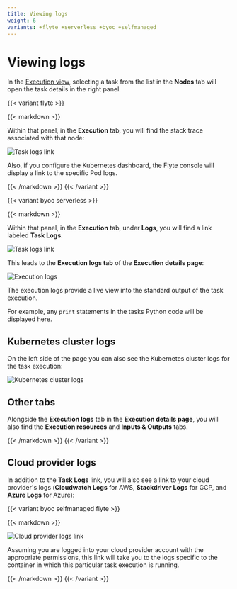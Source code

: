 ```yaml
---
title: Viewing logs
weight: 6
variants: +flyte +serverless +byoc +selfmanaged
---
```


# Viewing logs

In the [Execution view](../workflows/viewing-workflow-executions), selecting a task from the list in the **Nodes** tab will open the task details in the right panel.

{{< variant flyte >}}

{{< markdown >}}

Within that panel, in the **Execution** tab,  you will find the stack trace associated with that node:

![Task logs link](/_static/images/user-guide/core-concepts/tasks/viewing-logs/viewing_logs_flyte.png)

Also, if you configure the Kubernetes dashboard, the Flyte console will display a link to the specific Pod logs.

{{< /markdown >}}
{{< /variant >}}

{{< variant byoc serverless >}}

{{< markdown >}}

Within that panel, in the **Execution** tab, under **Logs**, you will find a link labeled **Task Logs**.

![Task logs link](/_static/images/user-guide/core-concepts/tasks/viewing-logs/task-logs-link.png)

This leads to the **Execution logs tab** of the **Execution details page**:

![Execution logs](/_static/images/user-guide/core-concepts/tasks/viewing-logs/execution-logs.png)

The execution logs provide a live view into the standard output of the task execution.

For example, any `print` statements in the tasks Python code will be displayed here.

## Kubernetes cluster logs

On the left side of the page you can also see the Kubernetes cluster logs for the task execution:

![Kubernetes cluster logs](/_static/images/user-guide/core-concepts/tasks/viewing-logs/k8s-cluster-logs.png)

## Other tabs

Alongside the **Execution logs** tab in the **Execution details page**, you will also find the **Execution resources** and **Inputs & Outputs** tabs.

{{< /markdown >}}
{{< /variant >}}

## Cloud provider logs

In addition to the **Task Logs** link, you will also see a link to your cloud provider's logs (**Cloudwatch Logs** for AWS, **Stackdriver Logs** for GCP, and **Azure Logs** for Azure):

{{< variant byoc selfmanaged flyte >}}

{{< markdown >}}

![Cloud provider logs link](/_static/images/user-guide/core-concepts/tasks/viewing-logs/cloud-provider-logs-link.png)

Assuming you are logged into your cloud provider account with the appropriate permissions, this link will take you to the logs specific to the container in which this particular task execution is running.

{{< /markdown >}}
{{< /variant >}}